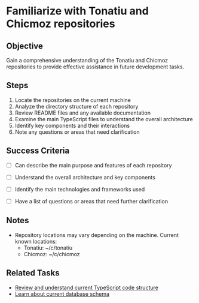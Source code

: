 # Familiarize with Tonatiu and Chicmoz repositories

## Objective

Gain a comprehensive understanding of the Tonatiu and Chicmoz repositories to provide effective assistance in future development tasks.

## Steps

1. Locate the repositories on the current machine
2. Analyze the directory structure of each repository
3. Review README files and any available documentation
4. Examine the main TypeScript files to understand the overall architecture
5. Identify key components and their interactions
6. Note any questions or areas that need clarification


## Success Criteria

- [ ] Can describe the main purpose and features of each repository
- [ ] Understand the overall architecture and key components
- [ ] Identify the main technologies and frameworks used
- [ ] Have a list of questions or areas that need further clarification


## Notes

- Repository locations may vary depending on the machine. Current known locations:
  - Tonatiu: ~/c/tonatiu
  - Chicmoz: ~/c/chicmoz


## Related Tasks

- [Review and understand current TypeScript code structure](./review-typescript-structure.md)
- [Learn about current database schema](./learn-db-schema.md)
